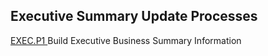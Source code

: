 ##  Executive Summary Update Processes

<PageHeader />

[ EXEC.P1 ](EXEC-P1/README.md) Build Executive Business Summary Information   
  
<badge text= "Version 8.10.57" vertical="middle" />

<PageFooter />